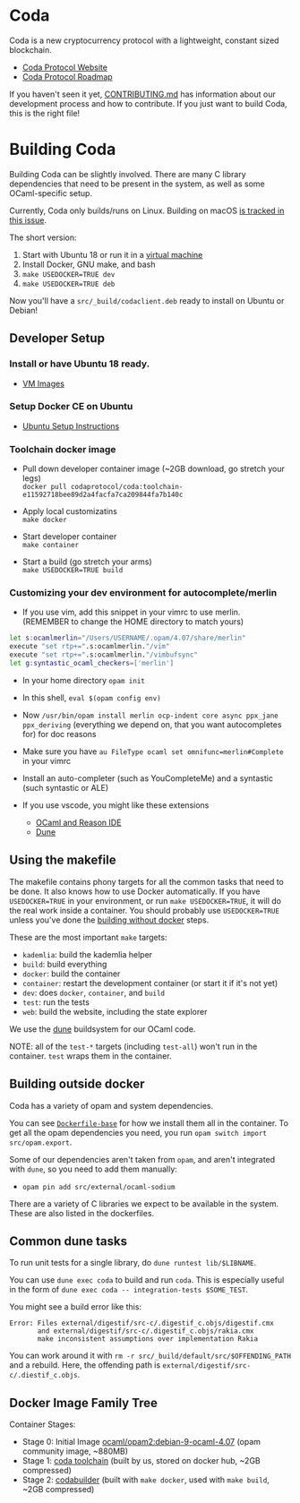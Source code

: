 # Coda

Coda is a new cryptocurrency protocol with a lightweight, constant sized blockchain.

* [Coda Protocol Website](https://codaprotocol.com/)
* [Coda Protocol Roadmap](https://github.com/orgs/CodaProtocol/projects/1)

If you haven't seen it yet, [CONTRIBUTING.md](CONTRIBUTING.md) has information
about our development process and how to contribute. If you just want to build
Coda, this is the right file!

# Building Coda

Building Coda can be slightly involved. There are many C library dependencies that need
to be present in the system, as well as some OCaml-specific setup.

Currently, Coda only builds/runs on Linux. Building on macOS [is tracked in this issue](https://github.com/CodaProtocol/coda/issues/962).

The short version:

1. Start with Ubuntu 18 or run it in a [virtual machine](https://www.osboxes.org/ubuntu/)
1. Install Docker, GNU make, and bash
2. `make USEDOCKER=TRUE dev`
3. `make USEDOCKER=TRUE deb`

Now you'll have a `src/_build/codaclient.deb` ready to install on Ubuntu or Debian!

## Developer Setup

### Install or have Ubuntu 18 ready.
* [VM Images](https://www.osboxes.org/ubuntu/)

### Setup Docker CE on Ubuntu
* [Ubuntu Setup Instructions](https://docs.docker.com/install/linux/docker-ce/ubuntu/)

### Toolchain docker image
* Pull down developer container image  (~2GB download, go stretch your legs)\
`docker pull codaprotocol/coda:toolchain-e11592718bee89d2a4facfa7ca209844fa7b140c`

* Apply local customizatins\
`make docker`

* Start developer container\
`make container`

* Start a build (go stretch your arms)\
`make USEDOCKER=TRUE build`


### Customizing your dev environment for autocomplete/merlin
* If you use vim, add this snippet in your vimrc to use merlin.\
(REMEMBER to change the HOME directory to match yours)

```bash
let s:ocamlmerlin="/Users/USERNAME/.opam/4.07/share/merlin"
execute "set rtp+=".s:ocamlmerlin."/vim"
execute "set rtp+=".s:ocamlmerlin."/vimbufsync"
let g:syntastic_ocaml_checkers=['merlin']
```

* In your home directory `opam init`
* In this shell, `eval $(opam config env)`
* Now `/usr/bin/opam install merlin ocp-indent core async ppx_jane ppx_deriving` (everything we depend on, that you want autocompletes for) for doc reasons
* Make sure you have `au FileType ocaml set omnifunc=merlin#Complete` in your vimrc
* Install an auto-completer (such as YouCompleteMe) and a syntastic (such syntastic or ALE)

* If you use vscode, you might like these extensions
   * [OCaml and Reason IDE](https://marketplace.visualstudio.com/items?itemName=freebroccolo.reasonml)
   * [Dune](https://marketplace.visualstudio.com/items?itemName=maelvalais.dune)

## Using the makefile

The makefile contains phony targets for all the common tasks that need to be done.
It also knows how to use Docker automatically. If you have `USEDOCKER=TRUE` in your
environment, or run `make USEDOCKER=TRUE`, it will do the real work inside a container.
You should probably use `USEDOCKER=TRUE` unless you've done the [building without docker](#building-without-docker) steps.

These are the most important `make` targets:

- `kademlia`: build the kademlia helper
- `build`: build everything
- `docker`: build the container
- `container`: restart the development container (or start it if it's not yet)
- `dev`: does `docker`, `container`, and `build`
- `test`: run the tests
- `web`: build the website, including the state explorer

We use the [dune](https://github.com/ocaml/dune/) buildsystem for our OCaml code.

NOTE: all of the `test-*` targets (including `test-all`) won't run in the container.
`test` wraps them in the container.

## Building outside docker

Coda has a variety of opam and system dependencies.

You can see [`Dockerfile-base`](/dockerfiles/Dockerfile-base) for how we
install them all in the container. To get all the opam dependencies
you need, you run `opam switch import src/opam.export`.

Some of our dependencies aren't taken from `opam`, and aren't integrated
with `dune`, so you need to add them manually:

- `opam pin add src/external/ocaml-sodium`

There are a variety of C libraries we expect to be available in the system.
These are also listed in the dockerfiles.

## Common dune tasks

To run unit tests for a single library, do `dune runtest lib/$LIBNAME`.

You can use `dune exec coda` to build and run `coda`. This is especially useful
in the form of `dune exec coda -- integration-tests $SOME_TEST`.

You might see a build error like this:

```
Error: Files external/digestif/src-c/.digestif_c.objs/digestif.cmx
       and external/digestif/src-c/.digestif_c.objs/rakia.cmx
       make inconsistent assumptions over implementation Rakia
```

You can work around it with `rm -r src/_build/default/src/$OFFENDING_PATH` and a rebuild.
Here, the offending path is `external/digestif/src-c/.diestif_c.objs`.

## Docker Image Family Tree

Container Stages:
* Stage 0: Initial Image [ocaml/opam2:debian-9-ocaml-4.07](https://hub.docker.com/r/ocaml/opam2/) (opam community image, ~880MB) 
* Stage 1: [coda toolchain](https://github.com/CodaProtocol/coda/blob/master/dockerfiles/Dockerfile-toolchain) (built by us, stored on docker hub, ~2GB compressed)
* Stage 2: [codabuilder](https://github.com/CodaProtocol/coda/blob/master/dockerfiles/Dockerfile) (built with `make docker`, used with `make build`, ~2GB compressed)
